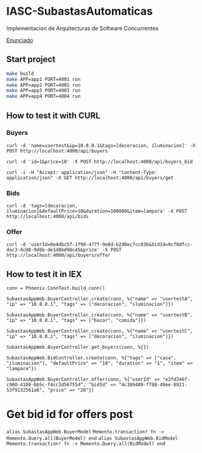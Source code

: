 # IASC-SubastasAutomaticas
Implementacion de  Arquitecturas de Software Concurrentes

[Enunciado](https://docs.google.com/document/d/1rOg2TUugXZgx23GhXBzUHakV3vDEkfaT2HLzVKIZ1Q0/edit)

## Start project
```bash
make build
make APP=app1 PORT=4001 run
make APP=app2 PORT=4002 run
make APP=app3 PORT=4003 run
make APP=app4 PORT=4004 run
```

## How to test it with CURL
### Buyers
` curl -d 'name=usertest&ip=10.0.0.1&tags=[decoracion, iluminacion]' -X POST http://localhost:4000/api/buyers `

` curl -d 'id=1&price=10' -X POST http://localhost:4000/api/buyers_bid `

` curl -i -H "Accept: application/json" -H "Content-Type: application/json" -X GET http://localhost:4000/api/buyers/get `

### Bids
` curl -d 'tags=[decoracion, iluminacion]&defaultPrice=10&duration=100000&item=lampara' -X POST http://localhost:4000/api/bids `

### Offer

` curl -d 'userId=0e4dbc5f-1f90-477f-9e8d-b2d0ec7cc836&bidId=9cf8dfcc-dac3-4c08-9d6b-de1d8bd98c45&price' -X POST http://localhost:4000/api/buyers/offer `

## How to test it in IEX

`conn = Phoenix.ConnTest.build_conn()`

`SubastasAppWeb.BuyerController.create(conn, %{"name" => "usertestA", "ip" => "10.0.0.1", "tags" => ["decoracion", "iluminacion"]})`

`SubastasAppWeb.BuyerController.create(conn, %{"name" => "usertestB", "ip" => "10.0.0.1", "tags" => ["bazar", "comida"]})`

`SubastasAppWeb.BuyerController.create(conn, %{"name" => "usertestC", "ip" => "10.0.0.1", "tags" => ["decoracion", "iluminacion"]})`

`SubastasAppWeb.BuyerController.get_buyers(conn, %{})`

`SubastasAppWeb.BidController.create(conn, %{"tags" => ["casa", "iluminacion"], "defaultPrice" => "10", "duration" => "1", "item" => "lampara"})`

`SubastasAppWeb.BuyerController.offer(conn, %{"userId" => "e3fd346f-c980-4100-bb5c-f4cc3d56755d", "bidId" => "4c389489-f788-49ee-8921-53f9132561a6", "price" => "20"})`

# Get bid id for offers post
`alias SubastasAppWeb.BuyerModel`
`Memento.transaction! fn -> Memento.Query.all(BuyerModel) end`
`alias SubastasAppWeb.BidModel`
`Memento.transaction! fn -> Memento.Query.all(BidModel) end`


